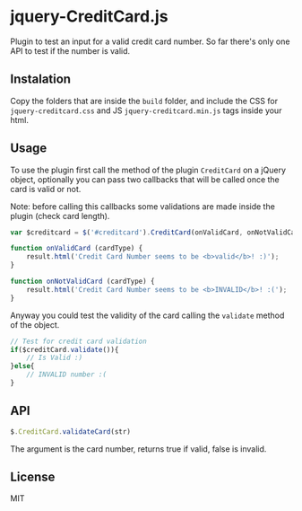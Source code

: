 # jquery-CreditCard.js

Plugin to test an input for a valid credit card number. So far there's only one API to test if the number is valid.

## Instalation

Copy the folders that are inside the `build` folder, and include the CSS for  `jquery-creditcard.css` and JS `jquery-creditcard.min.js` tags inside your html.

## Usage

To use the plugin first call the method of the plugin `CreditCard` on a jQuery object, optionally you can pass two callbacks that will be called once the card is valid or not.

Note: before calling this callbacks some validations are made inside the plugin (check card length).

```js
var $creditcard = $('#creditcard').CreditCard(onValidCard, onNotValidCard);

function onValidCard (cardType) {
    result.html('Credit Card Number seems to be <b>valid</b>! :)');
}

function onNotValidCard (cardType) {
    result.html('Credit Card Number seems to be <b>INVALID</b>! :(');
}
```

Anyway you could test the validity of the card calling the `validate` method of the object.

```js
// Test for credit card validation
if($creditCard.validate()){
    // Is Valid :)
}else{
    // INVALID number :(
}
```

## API

```js
$.CreditCard.validateCard(str)
```

The argument is the card number, returns true if valid, false is invalid. 

## License
MIT
